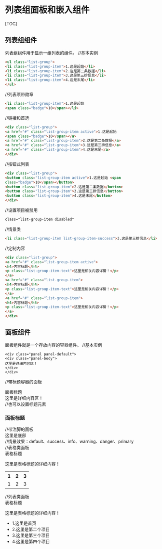 # 列表组面板和嵌入组件
[TOC]

## 列表组组件
列表组组件用于显示一组列表的组件。
//基本实例
```html
<ul class="list-group">
<li class="list-group-item">1.这是起始</li>
<li class="list-group-item">2.这是第二条数据</li>
<li class="list-group-item">3.这是第三排信息</li>
<li class="list-group-item">4.这是末尾</li>
</ul>
```
//列表项带勋章
```html
<li class="list-group-item">1.这是起始
<span class="badge">10</span></li>
```
//链接和首选
```html
<div class="list-group">
<a href="#" class="list-group-item active">1.这是起始
<span class="badge">10</span></a>
<a href="#" class="list-group-item">2.这是第二条数据</a>
<a href="#" class="list-group-item">3.这是第三排信息</a>
<a href="#" class="list-group-item">4.这是末尾</a>
</div>
```
//按钮式列表
```html
<div class="list-group">
<button class="list-group-item active">1.这是起始 <span
class="badge">10</span></button>
<button class="list-group-item">2.这是第二条数据</button>
<button class="list-group-item">3.这是第三排信息</button>
<button class="list-group-item">4.这是末尾</button>
</div>
```
//设置项目被禁用
```html
class="list-group-item disabled"
```
//情景类
```html
<li class="list-group-item list-group-item-success">3.这是第三排信息</li>
```
//定制内容
```html
<div class="list-group">
<a href="#" class="list-group-item active">
<h4>内容标题</h4>
<p class="list-group-item-text">这里是相关内容详情！</p>
</a>
<a href="#" class="list-group-item">
<h4>内容标题</h4>
<p class="list-group-item-text">这里是相关内容详情！</p>
</a>
<a href="#" class="list-group-item">
<h4>内容标题</h4>
<p class="list-group-item-text">这里是相关内容详情！</p>
</a>
</div>
```

## 面板组件
面板组件就是一个存放内容的容器组件。
//基本实例
```
<div class="panel panel-default">
<div class="panel-body">
这里是详细内容区！
</div>
</div>
```
//带标题容器的面板
<div class="panel panel-default">
<div class="panel-heading">
面板标题
</div>
<div class="panel-body">
这里是详细内容区！
</div>
</div>
//也可以设置标题元素
<div class="panel-heading">
<h3 class="panel-title">面板标题</h3>
</div>
//带注脚的面板
<div class="panel-footer">
这里是底部
</div>
//情景效果：default、success、info、warning、danger、primary
<div class="panel panel-success">
//表格类面板
<div class="panel panel-default">
<div class="panel-heading">
表格标题
</div>
<div class="panel-body">
<p>这里是表格标题的详细内容！</p>
</div>
<table class="table">
<tr>
<th>1</th>
<th>2</th>
<th>3</th>
</tr>
<tr>
<td>1</td>
<td>2</td>
<td>3</td>
</tr>
</table>
</div>
//列表类面板
<div class="panel panel-default">
<div class="panel-heading">
表格标题
</div>
<div class="panel-body">
<p>这里是表格标题的详细内容！</p>
</div>
<ul class="list-group">
<li class="list-group-item">1.这里是首页</li>
<li class="list-group-item">2.这里是第二个项目</li>
<li class="list-group-item">3.这里是第三个项目</li>
<li class="list-group-item">4.这里是第四个项目</li>
</ul>
</div>